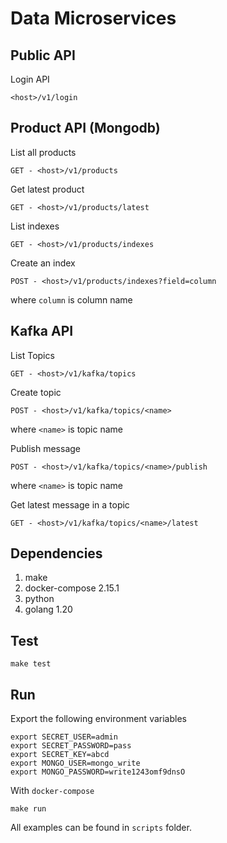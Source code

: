 # Data Microservices

## Public API
Login API
```
<host>/v1/login
```

## Product API (Mongodb)
List all products
```
GET - <host>/v1/products
```

Get latest product
```
GET - <host>/v1/products/latest
```

List indexes
```
GET - <host>/v1/products/indexes
```

Create an index
```
POST - <host>/v1/products/indexes?field=column
```
where `column` is column name

## Kafka API
List Topics
```
GET - <host>/v1/kafka/topics
```

Create topic
```
POST - <host>/v1/kafka/topics/<name>
```
where `<name>` is topic name

Publish message
```
POST - <host>/v1/kafka/topics/<name>/publish
```
where `<name>` is topic name

Get latest message in a topic
```
GET - <host>/v1/kafka/topics/<name>/latest
```

## Dependencies
1. make
2. docker-compose 2.15.1
3. python
4. golang 1.20

## Test
```
make test
```

## Run
Export the following environment variables
```
export SECRET_USER=admin
export SECRET_PASSWORD=pass
export SECRET_KEY=abcd
export MONGO_USER=mongo_write
export MONGO_PASSWORD=write1243omf9dnsO
```
With `docker-compose`
```
make run
```

All examples can be found in `scripts` folder.
